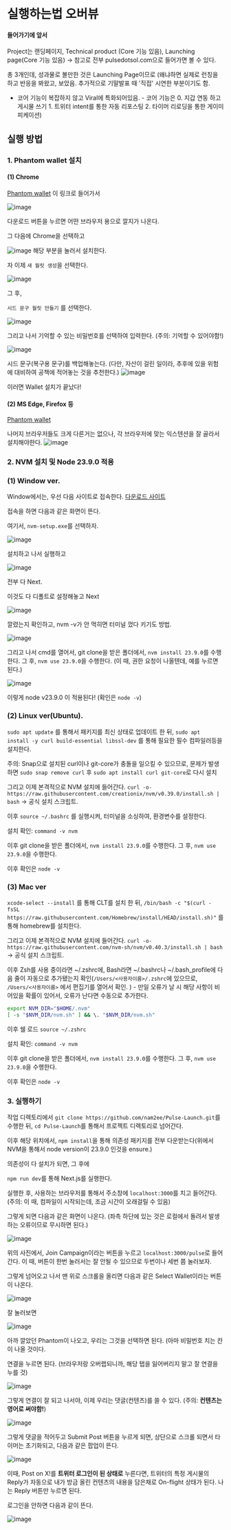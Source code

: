 # 실행하는법 오버뷰 

#### 들어가기에 앞서
Project는 랜딩페이지, Technical product (Core 기능 있음), Launching page(Core 기능 있음)  -> 참고로 전부 pulsedotsol.com으로 들어가면 볼 수 있다. 

총 3개인데, 성과물로 볼만한 것은 Launching Page이므로 (왜냐하면 실제로 런칭을 하고 반응을 봐왔고, 보았음. 추가적으로 기말발표 때 '직접' 시연한 부분이기도 함.  
+ 코어 기능이 복잡하지 않고 Viral에 특화되어있음. - 코어 기능은 0. 지갑 연동 하고 게시물 쓰기 1. 트위터 intent를 통한 자동 리포스팅 2. 타이머 리로딩을 통한 게이미피케이션) 

## 실행 방법

### 1. Phantom wallet 설치 

#### (1) Chrome 
[Phantom wallet](https://phantom.com/) 이 링크로 들어가서 

![image](https://github.com/user-attachments/assets/5a439ef7-a8e5-447c-a6ff-8a51f63e0d84)

다운로드 버튼을 누르면 어떤 브라우저 용으로 깔지가 나온다. 

그 다음에  Chrome을 선택하고 

![image](https://github.com/user-attachments/assets/64be178d-97b6-4dee-9aa5-3300f80033e9)
해당 부분을 눌러서 설치한다. 

자 이제 `새 월릿 생성`을 선택한다. 

![image](https://github.com/user-attachments/assets/29b2ed99-a159-40c5-b7b9-a670a9a4b324)

그 후,

`시드 문구 월릿 만들기` 를 선택한다. 

![image](https://github.com/user-attachments/assets/cf8bc849-b6f2-4974-8fdd-373ad02511bb)

그리고 나서 기억할 수 있는 비밀번호를 선택하여 입력한다. (주의: 기억할 수 있어야함!)

![image](https://github.com/user-attachments/assets/bc4c5d63-cc96-4857-811f-c84f8332b3c6)

시드 문구(복구용 문구)를 백업해놓는다. (다만, 자산이 걸린 일이라, 추후에 있을 위험에 대비하여 공책에 적어놓는 것을 추천한다.) 
![image](https://github.com/user-attachments/assets/a20bf42e-3c47-4327-afe5-eb5ef7552aa2)

이러면 Wallet 설치가 끝났다! 

#### (2) MS Edge, Firefox 등 
[Phantom wallet](https://phantom.com/) 

나머지 브라우저들도 크게 다른거는 없으나, 각 브라우저에 맞는 익스텐션을 잘 골라서 설치해야한다.
![image](https://github.com/user-attachments/assets/42306fb8-4804-4c66-ac42-c59989ac08e7)


### 2. NVM 설치 및 Node 23.9.0 적용 

### (1) Window ver.

Window에서는, 우선 다음 사이트로 접속한다. 
[다운로드 사이트](https://github.com/coreybutler/nvm-windows/releases)

접속을 하면 다음과 같은 화면이 뜬다. 

여기서, `nvm-setup.exe`를 선택하자. 

![image](https://github.com/user-attachments/assets/f91a4115-5c69-42b1-acfc-8cf303ea2ad0)

설치하고 나서 실행하고 

![image](https://github.com/user-attachments/assets/8c954589-e913-49aa-a3c5-bc61ffba3326)

전부 다 Next. 

이것도 다 디폴트로 설정해놓고 Next

![image](https://github.com/user-attachments/assets/4e2334b2-10bb-4063-acd8-f53b8fb2441b)

깔렸는지 확인하고, nvm -v가 안 먹히면 터미널 껐다 키기도 방법.

![image](https://github.com/user-attachments/assets/4e9f5a9c-2e8c-4d28-885e-cf62b091823c)

그리고 나서 cmd를 열어서, git clone을 받은 폴더에서, 
`nvm install 23.9.0`를 수행한다. 
그 후, 
`nvm use 23.9.0`을 수행한다. (이 때, 권한 요청이 나올텐데, 예를 누르면 된다.) 

![image](https://github.com/user-attachments/assets/511a0413-0fc6-43cc-9042-703ed2e86f2e)

이렇게 node v23.9.0 이 적용된다! (확인은 `node -v`)


### (2) Linux ver(Ubuntu).

`sudo apt update` 를 통해서 패키지를 최신 상태로 업데이트 한 뒤, 
`sudo apt install -y curl build-essential libssl-dev` 를 통해 필요한 필수 컴파일러등을 설치한다. 

주의: Snap으로 설치된 curl이나 git-core가 충돌을 일으킬 수 있으므로, 문제가 발생하면 `sudo snap remove curl` 후 `sudo apt install curl git-core`로 다시 설치

그리고 이제 본격적으로 NVM 설치에 들어간다. 
`curl -o- https://raw.githubusercontent.com/creationix/nvm/v0.39.0/install.sh | bash` -> 공식 설치 스크립트. 

이후
`source ~/.bashrc` 를 실행시켜, 터미널을 소싱하여, 환경변수를 설정한다.

설치 확인: `command -v nvm`

이후  git clone을 받은 폴더에서, 
`nvm install 23.9.0`를 수행한다. 
그 후, 
`nvm use 23.9.0`을 수행한다.

이후 확인은 `node -v`


### (3) Mac ver

`xcode-select --install` 를 통해 CLT를 설치 한 뒤, 
`/bin/bash -c "$(curl -fsSL https://raw.githubusercontent.com/Homebrew/install/HEAD/install.sh)"` 를 통해 homebrew를 설치한다. 

그리고 이제 본격적으로 NVM 설치에 들어간다. 
`curl -o- https://raw.githubusercontent.com/nvm-sh/nvm/v0.40.3/install.sh | bash` -> 공식 설치 스크립트. 

이후
Zsh를 사용 중이라면 ~/.zshrc에, Bash라면 ~/.bashrc나 ~/.bash_profile에 다음 줄이 자동으로 추가됐는지 확인(`/Users/<사용자이름>/.zshrc`에 있으므로, `/Users/<사용자이름>` 에서 편집기를 열어서 확인. ) - 만일 오류가 날 시 해당 사항이 비어있을 확률이 있어서, 오류가 난다면 수동으로 추가한다.

```bash
export NVM_DIR="$HOME/.nvm"
[ -s "$NVM_DIR/nvm.sh" ] && \. "$NVM_DIR/nvm.sh"
```
 
이후 쉘 로드 
`source ~/.zshrc`


설치 확인: `command -v nvm`

이후  git clone을 받은 폴더에서, 
`nvm install 23.9.0`를 수행한다. 
그 후, 
`nvm use 23.9.0`을 수행한다.

이후 확인은 `node -v`


### 3. 실행하기 

작업 디렉토리에서 
`git clone https://github.com/nam2ee/Pulse-Launch.git`를 수행한 뒤,
`cd Pulse-Launch`를 통해서 프로젝트 디렉토리로 넘어간다. 

이후 해당 위치에서, 
`npm install`을 통해 의존성 패키지를 전부 다운받는다(위에서 NVM을 통해서 node version이 23.9.0 인것을 ensure.) 

의존성이 다 설치가 되면, 그 후에 

`npm run dev`를 통해 Next.js를 실행한다.

실행한 후, 사용하는 브라우저를 통해서 주소창에 `localhost:3000`를 치고 들어간다. (주의: 이 때, 컴파일이 시작되는데, 조금 시간이 오래걸릴 수 있음) 

그렇게 되면 다음과 같은 화면이 나온다. (좌측 하단에 있는 것은 로컬에서 돌려서 발생하는 오류이므로 무시하면 된다.)

![image](https://github.com/user-attachments/assets/ffbdebd2-d94e-407c-b8a9-75e40f320501)

위의 사진에서, Join Campaign이라는 버튼을 누르고 `localhost:3000/pulse`로 들어간다. 이 때, 버튼이 한번 눌러서는 잘 안될 수 있으므로 두번이나 세번 쯤 눌러보자. 

그렇게 넘어오고 나서 맨 위로 스크롤을 올리면 다음과 같은 Select Wallet이라는 버튼이 나온다. 

![image](https://github.com/user-attachments/assets/7bfda515-8778-4afe-9245-e31cb7171e63)

잘 눌러보면 

![image](https://github.com/user-attachments/assets/6bf0faf7-893f-4328-92d4-b2505793980c)

아까 깔았던 Phantom이 나오고, 우리는 그것을 선택하면 된다. (아마 비밀번호 치는 칸이 나올 것이다.

연결을 누르면 된다. (브라우저랑 오버랩되니까, 해당 탭을 잃어버리지 말고 잘 연결을 누를 것) 

![image](https://github.com/user-attachments/assets/2353121b-59ff-4f9c-aae3-976b46479245)

그렇게 연결이 잘 되고 나서야, 이제 우리는 댓글(컨텐츠)를 쓸 수 있다. (주의: **컨텐츠는 영어로 써야함!**)

![image](https://github.com/user-attachments/assets/96639c14-0483-44c5-ad27-95cf9aab1052)

그렇게 댓글을 적어두고 Submit Post 버튼을 누르게 되면, 상단으로 스크롤 되면서 타이머는 초기화되고, 다음과 같은 팝업이 뜬다.

![image](https://github.com/user-attachments/assets/74d74eef-5e7f-4b0b-8db5-c04fd7ff001e)

이때, Post on X!를 **트위터 로그인이 된 상태로** 누른다면, 트위터의 특정 게시물의 Reply가 자동으로 내가 방금 올린 컨텐츠의 내용을 담은채로 On-flight 상태가 된다. 나는 Reply 버튼만 누르면 된다. 

로그인을 안하면 다음과 같이 뜬다.

![image](https://github.com/user-attachments/assets/514d63a3-535b-4238-9812-9eb69c336974)

